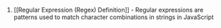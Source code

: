 1. [[Regular Expression (Regex) Definition]] - Regular expressions are patterns used to match character combinations in strings in JavaScript